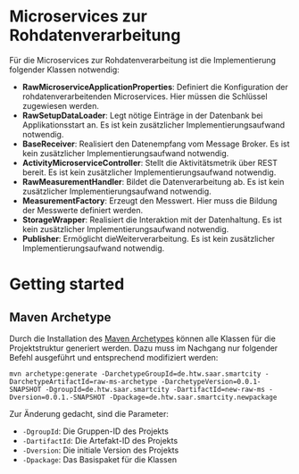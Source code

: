 # Microservices zur Rohdatenverarbeitung

Für die Microservices zur Rohdatenverarbeitung ist die Implementierung folgender Klassen notwendig:

* **RawMicroserviceApplicationProperties**: Definiert die Konfiguration der rohdatenverarbeitenden Microservices. Hier müssen die Schlüssel zugewiesen werden. 
* **RawSetupDataLoader**: Legt nötige Einträge in der Datenbank bei Applikationsstart an. Es ist kein zusätzlicher Implementierungsaufwand notwendig.
* **BaseReceiver**: Realisiert den Datenempfang vom Message Broker. Es ist kein zusätzlicher Implementierungsaufwand notwendig.
* **ActivityMicroserviceController**: Stellt die Aktivitätsmetrik über REST bereit. Es ist kein zusätzlicher Implementierungsaufwand notwendig. 
* **RawMeasurementHandler**: Bildet die Datenverarbeitung ab. Es ist kein zusätzlicher Implementierungsaufwand notwendig.
* **MeasurementFactory**: Erzeugt den Messwert. Hier muss die Bildung der Messwerte definiert werden.
* **StorageWrapper**: Realisiert die Interaktion mit der Datenhaltung. Es ist kein zusätzlicher Implementierungsaufwand notwendig. 
* **Publisher**: Ermöglicht dieWeiterverarbeitung. Es ist kein zusätzlicher Implementierungsaufwand notwendig.

# Getting started

## Maven Archetype
Durch die Installation des [Maven Archetypes](raw-ms-archetype) können alle Klassen für die Projektstruktur generiert werden.
Dazu muss im Nachgang nur folgender Befehl ausgeführt und entsprechend modifiziert werden:
````
mvn archetype:generate -DarchetypeGroupId=de.htw.saar.smartcity -DarchetypeArtifactId=raw-ms-archetype -DarchetypeVersion=0.0.1-SNAPSHOT -DgroupId=de.htw.saar.smartcity -DartifactId=new-raw-ms -Dversion=0.0.1.-SNAPSHOT -Dpackage=de.htw.saar.smartcity.newpackage
````
Zur Änderung gedacht, sind die Parameter:
* `-DgroupId`: Die Gruppen-ID des Projekts
* `-DartifactId`: Die Artefakt-ID des Projekts
* `-Dversion`: Die initiale Version des Projekts
* `-Dpackage`: Das Basispaket für die Klassen
